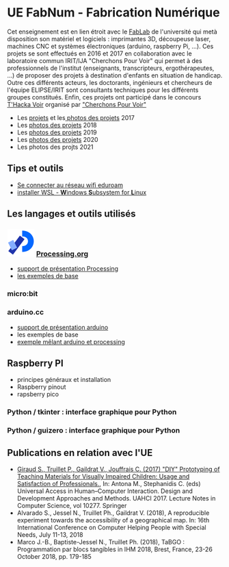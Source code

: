 # UE FabNum - Fabrication Numérique
Cet enseignement est en lien étroit avec le [FabLab](http://campusfab.univ-tlse3.fr) de l'université qui metà disposition son matériel et logiciels :  imprimantes 3D, découpeuse laser, machines CNC et systèmes électroniques (arduino, raspberry Pi, ...).
Ces projets se sont effectués en 2016 et 2017 en collaboration avec le laboratoire commun IRIT/IJA "Cherchons Pour Voir"  qui permet à des professionnels de l'institut (enseignants, transcripteurs, ergothérapeutes, …) de proposer des projets à destination d'enfants en situation de handicap.							
Outre ces différents acteurs, les doctorants, ingénieurs et chercheurs de l'équipe ELIPSE/IRIT  sont consultants techniques pour les différents groupes constitués.
Enfin, ces projets ont participé dans le concours [T'Hacka Voir](http://www.ijatoulouse.org/thacka-voir-2017) organisé par ["Cherchons Pour Voir"](http://cherchonspourvoir.org)

* Les <a href="./docs/TKV2.pdf" target="_blank">projets</a> et les<a href="https://goo.gl/photos/ziiTxKuK3US1Zgwo6" target="_blank"> photos des projets</a> 2017		
* Les <a href="https://photos.app.goo.gl/4vy6OGd5W74osKal1" target="_blank">photos des projets</a> 2018
* Les <a href="https://photos.app.goo.gl/YDe1hAeWh82qXuxS6" target="_blank">photos des projets</a> 2019
* Les <a href="" target="_blank">photos des projets</a> 2020
* Les photos des projts 2021

            
## Tips et outils 
* [Se connecter au réseau wifi eduroam](https://cat.eduroam.org)
* [installer WSL - **W**indows **S**ubsystem for **L**inux](https://docs.microsoft.com/fr-fr/windows/wsl/install)

## Les langages et outils utilisés
### <img src="https://github.com/truillet/upssitech/blob/master/SRI/1A/Code/Processing_2021_logo.png" width=64> [Processing.org](https://www.processing.org)
* [support de présentation Processing](https://github.com/truillet/ups/blob/master/l1info/supports/processing.pdf)
* [les exemples de base](https://github.com/truillet/ups/blob/master/l1info/code/exercices_processing.zip)

### micro:bit


### arduino.cc
* [support de présentation arduino](https://github.com/truillet/ups/blob/master/l1info/supports/arduino.pdf)
* les exemples de base
* [exemple mêlant arduino et processing](https://github.com/truillet/ups/blob/master/l1info/code/arduino_processing.zip)

## Raspberry PI
* principes généraux et installation
* Raspberry pinout
* rapsberry pico

### Python / tkinter : interface graphique pour Python


### Python / guizero : interface graphique pour Python


## Publications en relation avec l'UE
* <a href="https://doi.org/10.1007/978-3-319-58706-6_42" target="_blank">Giraud S., Truillet P., Gaildrat V., Jouffrais C. (2017) "DIY" Prototyping of Teaching Materials for Visually Impaired Children: Usage and Satisfaction of Professionals.</a>, In: Antona M., Stephanidis C. (eds) Universal Access in Human–Computer Interaction. Design and Development Approaches and Methods. UAHCI 2017. Lecture Notes in Computer Science, vol 10277. Springer	
* Alvarado S., Jessel N., Truillet Ph., Gaildrat V. (2018), A reproducible experiment towards the accessibility of a geographical map. In: 16th International Conference on Computer Helping People with Special Needs, July 11-13, 2018
* Marco J.-B., Baptiste-Jessel N., Truillet Ph. (2018), TaBGO : Programmation par blocs tangibles in IHM 2018, Brest, France, 23-26 October 2018, pp. 179-185
				

